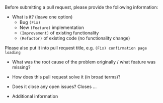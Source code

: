 Before submitting a pull request, please provide the following information:

- What is it? (leave one option)
    * Bug `(Fix)`
    * New `(Feature)` implementation
    * `(Improvement)` of existing functionality
    * `(Refactor)` of existing code (no functionality change)

Please also put it into pull request title, e.g. `(Fix) confirmation page loading`

- What was the root cause of the problem originally / what feature was missing?


- How does this pull request solve it (in broad terms)?


- Does it close any open issues?
Closes ...

- Additional information
